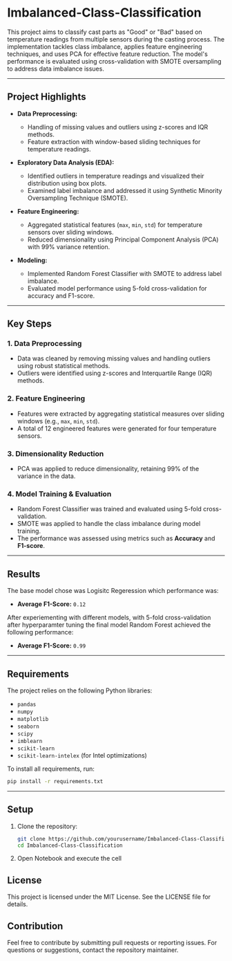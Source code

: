 # Imbalanced-Class-Classification

This project aims to classify cast parts as "Good" or "Bad" based on temperature readings from multiple sensors during the casting process. The implementation tackles class imbalance, applies feature engineering techniques, and uses PCA for effective feature reduction. The model's performance is evaluated using cross-validation with SMOTE oversampling to address data imbalance issues.

---

## Project Highlights

- **Data Preprocessing:**
  - Handling of missing values and outliers using z-scores and IQR methods.
  - Feature extraction with window-based sliding techniques for temperature readings.
  
- **Exploratory Data Analysis (EDA):**
  - Identified outliers in temperature readings and visualized their distribution using box plots.
  - Examined label imbalance and addressed it using Synthetic Minority Oversampling Technique (SMOTE).

- **Feature Engineering:**
  - Aggregated statistical features (`max`, `min`, `std`) for temperature sensors over sliding windows.
  - Reduced dimensionality using Principal Component Analysis (PCA) with 99% variance retention.

- **Modeling:**
  - Implemented Random Forest Classifier with SMOTE to address label imbalance.
  - Evaluated model performance using 5-fold cross-validation for accuracy and F1-score.

---

## Key Steps

### 1. Data Preprocessing
- Data was cleaned by removing missing values and handling outliers using robust statistical methods.
- Outliers were identified using z-scores and Interquartile Range (IQR) methods.

### 2. Feature Engineering
- Features were extracted by aggregating statistical measures over sliding windows (e.g., `max`, `min`, `std`).
- A total of 12 engineered features were generated for four temperature sensors.

### 3. Dimensionality Reduction
- PCA was applied to reduce dimensionality, retaining 99% of the variance in the data.

### 4. Model Training & Evaluation
- Random Forest Classifier was trained and evaluated using 5-fold cross-validation.
- SMOTE was applied to handle the class imbalance during model training.
- The performance was assessed using metrics such as **Accuracy** and **F1-score**.

---

## Results

The base model chose was Logisitc Regeression which performance was:

- **Average F1-Score:** `0.12` 

After experiementing with different models, with 5-fold cross-validation after hyperparamter tuning the final model Random Forest achieved the following performance:

- **Average F1-Score:** `0.99` 

---

## Requirements

The project relies on the following Python libraries:

- `pandas`
- `numpy`
- `matplotlib`
- `seaborn`
- `scipy`
- `imblearn`
- `scikit-learn`
- `scikit-learn-intelex` (for Intel optimizations)

To install all requirements, run:
```bash
pip install -r requirements.txt
```

---

## Setup

1. Clone the repository:
    ```bash
    git clone https://github.com/yourusername/Imbalanced-Class-Classification.git
    cd Imbalanced-Class-Classification
    ```

2. Open Notebook and execute the cell
    

## License
This project is licensed under the MIT License. See the LICENSE file for details.

## Contribution
Feel free to contribute by submitting pull requests or reporting issues. For questions or suggestions, contact the repository maintainer.

